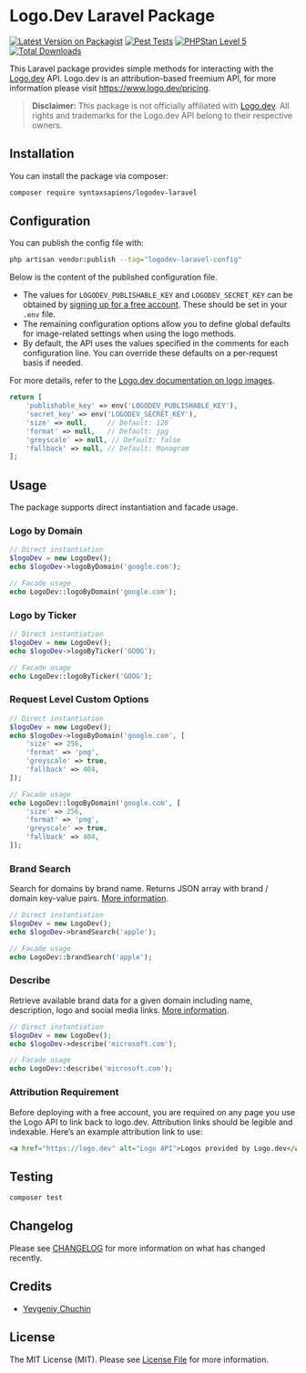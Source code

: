 # Logo.Dev Laravel Package

[![Latest Version on Packagist](https://img.shields.io/packagist/v/syntaxsapiens/logodev-laravel.svg?style=flat-square)](https://packagist.org/packages/syntaxsapiens/logodev-laravel)
[![Pest Tests](https://github.com/syntaxsapiens/logodev-laravel/actions/workflows/run-tests.yml/badge.svg)](https://github.com/syntaxsapiens/logodev-laravel/actions/workflows/run-tests.yml)
[![PHPStan Level 5](https://github.com/syntaxsapiens/logodev-laravel/actions/workflows/phpstan.yml/badge.svg)](https://github.com/syntaxsapiens/logodev-laravel/actions/workflows/phpstan.yml)
[![Total Downloads](https://img.shields.io/packagist/dt/syntaxsapiens/logodev-laravel.svg?style=flat-square)](https://packagist.org/packages/syntaxsapiens/logodev-laravel)

This Laravel package provides simple methods for interacting with the [Logo.dev](https://www.logo.dev/) API. Logo.dev is an attribution-based freemium API, for more information please visit <https://www.logo.dev/pricing>.
> **Disclaimer:** This package is not officially affiliated with [Logo.dev](https://www.logo.dev/). All rights and trademarks for the Logo.dev API belong to their respective owners.

## Installation

You can install the package via composer:

```bash
composer require syntaxsapiens/logodev-laravel
```
## Configuration

You can publish the config file with:

```bash
php artisan vendor:publish --tag="logodev-laravel-config"
```

Below is the content of the published configuration file.

- The values for `LOGODEV_PUBLISHABLE_KEY` and `LOGODEV_SECRET_KEY` can be obtained by [signing up for a free account](https://accounts.logo.dev/sign-up). These should be set in your `.env` file.
- The remaining configuration options allow you to define global defaults for image-related settings when using the logo methods.
- By default, the API uses the values specified in the comments for each configuration line. You can override these defaults on a per-request basis if needed.

For more details, refer to the [Logo.dev documentation on logo images](https://docs.logo.dev/logo-images/introduction).
```php
return [
    'publishable_key' => env('LOGODEV_PUBLISHABLE_KEY'),
    'secret_key' => env('LOGODEV_SECRET_KEY'),
    'size' => null,     // Default: 128
    'format' => null,   // Default: jpg
    'greyscale' => null, // Default: false
    'fallback' => null, // Default: Monogram
];
```

## Usage

The package supports direct instantiation and facade usage.

### Logo by Domain

```php
// Direct instantiation
$logoDev = new LogoDev();
echo $logoDev->logoByDomain('google.com');

// Facade usage
echo LogoDev::logoByDomain('google.com');
```

### Logo by Ticker

```php
// Direct instantiation
$logoDev = new LogoDev();
echo $logoDev->logoByTicker('GOOG');

// Facade usage
echo LogoDev::logoByTicker('GOOG');
```

### Request Level Custom Options

```php
// Direct instantiation
$logoDev = new LogoDev();
echo $logoDev->logoByDomain('google.com', [
    'size' => 256,
    'format' => 'png',
    'greyscale' => true,
    'fallback' => 404,
]);

// Facade usage
echo LogoDev::logoByDomain('google.com', [
    'size' => 256,
    'format' => 'png',
    'greyscale' => true,
    'fallback' => 404,
]);
```

### Brand Search

Search for domains by brand name. Returns JSON array with brand / domain key-value pairs. [More information](https://docs.logo.dev/brand-search/introduction).

```php
// Direct instantiation
$logoDev = new LogoDev();
echo $logoDev->brandSearch('apple');

// Facade usage
echo LogoDev::brandSearch('apple');
```

### Describe

Retrieve available brand data for a given domain including name, description, logo and social media links. [More information](https://docs.logo.dev/describe/introduction).

```php
// Direct instantiation
$logoDev = new LogoDev();
echo $logoDev->describe('microsoft.com');

// Facade usage
echo LogoDev::describe('microsoft.com');
```
### Attribution Requirement

Before deploying with a free account, you are required on any page you use the Logo API to link back to logo.dev. Attribution links should be legible and indexable. Here’s an example attribution link to use:

```html
<a href="https://logo.dev" alt="Logo API">Logos provided by Logo.dev</a>
```
## Testing

```bash
composer test
```

## Changelog

Please see [CHANGELOG](CHANGELOG.md) for more information on what has changed recently.

## Credits

- [Yevgeniy Chuchin](https://github.com/syntaxsapiens)

## License

The MIT License (MIT). Please see [License File](LICENSE.md) for more information.
